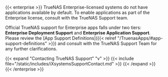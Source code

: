 &NewLine;

{{< enterprise >}}
TrueNAS Enterprise-licensed systems do not have applications available by default.
To enable applications as part of the Enterprise license, consult with the TrueNAS Support team.

Official TrueNAS support for Enterprise apps falls under two tiers: **Enterprise Deployment Support** and **Enterprise Application Support**.
Please review the [App Support Definitions]({{< relref "/TruenasApps/#app-support-definitions" >}}) and consult with the TrueNAS Support Team for any further clarifications.

{{< expand "Contacting TrueNAS Support" "v" >}}
{{< include file="/static/includes/iXsystemsSupportContact.md" >}}
{{< /expand >}}
{{< /enterprise >}}
